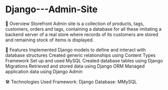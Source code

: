 # Django---Admin-Site

🚀 Overview
Storefront Admin site is a collection of products, tags, customers, orders and tags, containing a database for all these imitating a backend server of a real store where records of its customers are stored and remaining stock of items is displayed.

📌 Features
Implemented Django models to define and interact with database structures
Created generic relationships using Content Types Framework
Set up and used MySQL 
Created database tables using Django Migrations
Retrieved and stored data using Django ORM
Managed application data using Django Admin

🛠️ Technologies Used
Framework: Django
Database: MMySQL
